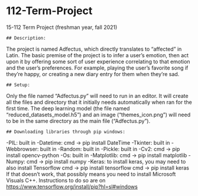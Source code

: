 # 112-Term-Project
15-112 Term Project (freshman year, fall 2021)


	## Description:
The project is named Adfectus, which directly translates to “affected” in Latin. The basic premise of the project is to infer a user’s emotion, then act upon it by offering some sort of user experience correlating to that emotion and the user’s preferences. For example, playing the user’s favorite song if they’re happy, or creating a new diary entry for them when they’re sad.
 
	## Setup:
Only the file named “Adfectus.py” will need to run in an editor. It will create all the files and directory that it initially needs automatically when ran for the first time.
The deep learning model (the file named “reduced_datasets_model.h5”) and an image (“themes_icon.png”) will need to be in the same directory as the main file (“Adfectus.py”).
 
	## Downloading libraries through pip windows:
-PIL: built in
-Datetime: cmd -> pip install DateTime
-Tkinter: built in
-Webbrowser: built in
-Random: built in
-Pickle: built in
-Cv2: cmd -> pip install opencv-python
-Os: built in
-Matplotlib: cmd -> pip install matplotlib
-Numpy: cmd -> pip install numpy
-Keras: to install keras, you may need to also install Tensorflow
cmd -> pip install tensorflow
cmd -> pip install keras
If that doesn’t work, that possibly means you need to install Microsoft Visuals C++. Instructions to do so are on https://www.tensorflow.org/install/pip?hl=sl#windows
